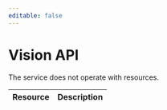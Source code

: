 ```yaml
---
editable: false
---
```


# Vision API
The service does not operate with resources.

Resource | Description
--- | ---